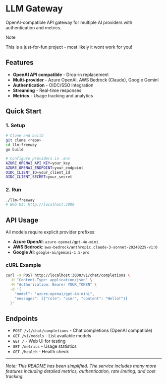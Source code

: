 # LLM Gateway

OpenAI-compatible API gateway for multiple AI providers with authentication and metrics.

> [!NOTE]  
> This is a just-for-fun project - most likely it wont work for you!

## Features
- **OpenAI API compatible** - Drop-in replacement
- **Multi-provider** - Azure OpenAI, AWS Bedrock (Claude), Google Gemini  
- **Authentication** - OIDC/SSO integration
- **Streaming** - Real-time responses
- **Metrics** - Usage tracking and analytics

## Quick Start

### 1. Setup
```bash
# Clone and build
git clone <repo>
cd llm-freeway
go build

# Configure providers in .env
AZURE_OPENAI_API_KEY=your_key
AZURE_OPENAI_ENDPOINT=your_endpoint
OIDC_CLIENT_ID=your_client_id
OIDC_CLIENT_SECRET=your_secret
```

### 2. Run
```bash
./llm-freeway
# Web UI: http://localhost:3000
```

## API Usage

All models require explicit provider prefixes:
- **Azure OpenAI**: `azure-openai/gpt-4o-mini`
- **AWS Bedrock**: `aws-bedrock/anthropic.claude-3-sonnet-20240229-v1:0`  
- **Google AI**: `google-ai/gemini-1.5-pro`

### cURL Example
```bash
curl -X POST http://localhost:3000/v1/chat/completions \
  -H "Content-Type: application/json" \
  -H "Authorization: Bearer YOUR_TOKEN" \
  -d '{
    "model": "azure-openai/gpt-4o-mini",
    "messages": [{"role": "user", "content": "Hello!"}]
  }'
```

## Endpoints
- `POST /v1/chat/completions` - Chat completions (OpenAI compatible)
- `GET /v1/models` - List available models  
- `GET /` - Web UI for testing
- `GET /metrics` - Usage statistics
- `GET /health` - Health check

---

*Note: This README has been simplified. The service includes many more features including detailed metrics, authentication, rate limiting, and cost tracking.*